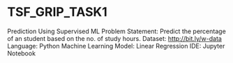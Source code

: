 # TSF_GRIP_TASK1

Prediction Using Supervised ML
Problem Statement: Predict the percentage of an student based on the no. of study hours.
Dataset: http://bit.ly/w-data
Language: Python
Machine Learning Model: Linear Regression
IDE: Jupyter Notebook
